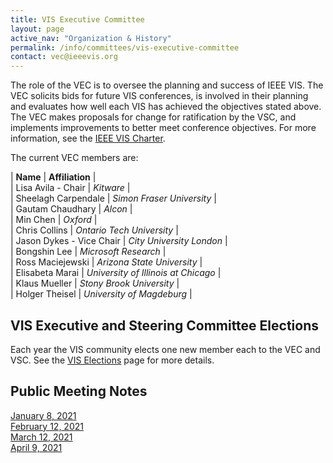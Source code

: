 ```yaml
---
title: VIS Executive Committee
layout: page
active_nav: "Organization & History"
permalink: /info/committees/vis-executive-committee
contact: vec@ieeevis.org
---
```

The role of the VEC is to oversee the planning and success of IEEE VIS. The VEC solicits bids for future VIS conferences, is involved in their planning and evaluates how well each VIS has achieved the objectives stated above. The VEC makes proposals for change for ratification by the VSC, and implements improvements to better meet conference objectives. For more information, see the [IEEE VIS Charter](https://drive.google.com/file/d/1CzoEKf0CiHvybLsB44OcoD9OFiCTT210/view?usp=sharing).

The current VEC members are:

| **Name** | **Affiliation** |<br>
| Lisa Avila - Chair | *Kitware* |<br>
| Sheelagh Carpendale | *Simon Fraser University* |<br>
| Gautam Chaudhary | *Alcon* |<br>
| Min Chen | *Oxford* |<br>
| Chris Collins | *Ontario Tech University* |<br>
| Jason Dykes - Vice Chair | *City University London* |<br>
| Bongshin Lee | *Microsoft Research* |<br>
| Ross Maciejewski | *Arizona State University* |<br>
| Elisabeta Marai | *University of Illinois at Chicago* |<br>
| Klaus Mueller | *Stony Brook University* |<br>
| Holger Theisel | *University of Magdeburg* |<br>

## VIS Executive and Steering Committee Elections
Each year the VIS community elects one new member each to the VEC and VSC. 
See the [VIS Elections](/year/2021/info/elections) page for more details.

## Public Meeting Notes

[January 8, 2021](https://drive.google.com/file/d/1EpkiQWEfc0hMx56sbK8bbQe_bgBU0cwp/view?usp=sharing)<br>
[February 12, 2021](https://drive.google.com/file/d/1iVZgos2MpzR30kXtXX9be1Om86S9c73K/view?usp=sharing)<br>
[March 12, 2021](https://drive.google.com/file/d/11lXkJDze9OFanC3Li7m8hnZdNyEIQfhg/view?usp=sharing)<br>
[April 9, 2021](https://drive.google.com/file/d/1VtggC55ddZ5bDm6ekCTQhTe_ARx-rC3S/view?usp=sharing)<br>
